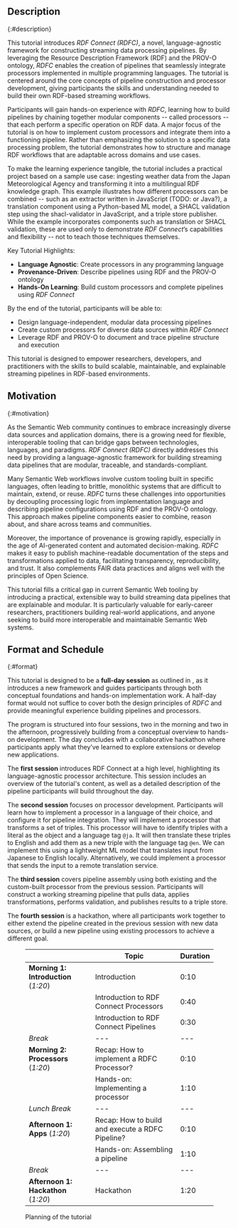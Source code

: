 ## Description

{:#description}

This tutorial introduces _RDF Connect (RDFC)_, a novel, language-agnostic framework for constructing streaming data
processing pipelines. 
By leveraging the Resource Description Framework (RDF) and the PROV-O ontology, _RDFC_ enables the
creation of pipelines that seamlessly integrate processors implemented in multiple programming languages.
The tutorial is centered around the core concepts of pipeline construction and processor development, giving
participants the skills and understanding needed to build their own RDF-based streaming workflows.

Participants will gain hands-on experience with _RDFC_, learning how to build pipelines by chaining together modular
components -- called processors -- that each perform a specific operation on RDF data.
A major focus of the tutorial is on how to implement custom processors and integrate them into a functioning pipeline.
Rather than emphasizing the solution to a specific data processing problem, the tutorial demonstrates how to structure
and manage RDF workflows that are adaptable across domains and use cases.

To make the learning experience tangible, the tutorial includes a practical project based on a sample use case:
ingesting weather data from the Japan Meteorological Agency and transforming it into a multilingual RDF knowledge graph.
This example illustrates how different processors can be combined -- such as an extractor written in JavaScript
(TODO: or Java?), a translation component using a Python-based ML model, a SHACL validation step using the
shacl-validator in JavaScript, and a triple store publisher.
While the example incorporates components such as translation or SHACL validation, these are used only to demonstrate
_RDF Connect_’s capabilities and flexibility -- not to teach those techniques themselves.

Key Tutorial Highlights:

- **Language Agnostic**: Create processors in any programming language
- **Provenance-Driven**: Describe pipelines using RDF and the PROV-O ontology
- **Hands-On Learning**: Build custom processors and complete pipelines using _RDF Connect_

By the end of the tutorial, participants will be able to:

- Design language-independent, modular data processing pipelines
- Create custom processors for diverse data sources within _RDF Connect_
- Leverage RDF and PROV-O to document and trace pipeline structure and execution

This tutorial is designed to empower researchers, developers, and practitioners with the skills to build scalable,
maintainable, and explainable streaming pipelines in RDF-based environments.

## Motivation

{:#motivation}

As the Semantic Web community continues to embrace increasingly diverse data sources and application domains, there is a
growing need for flexible, interoperable tooling that can bridge gaps between technologies, languages, and paradigms.
_RDF Connect (RDFC)_ directly addresses this need by providing a language-agnostic framework for building streaming data
pipelines that are modular, traceable, and standards-compliant.

Many Semantic Web workflows involve custom tooling built in specific languages, often leading to brittle, monolithic
systems that are difficult to maintain, extend, or reuse.
_RDFC_ turns these challenges into opportunities by decoupling processing logic from implementation language and
describing pipeline configurations using RDF and the PROV-O ontology.
This approach makes pipeline components easier to combine, reason about, and share across teams and communities.

Moreover, the importance of provenance is growing rapidly, especially in the age of AI-generated content and automated
decision-making.
_RDFC_ makes it easy to publish machine-readable documentation of the steps and transformations applied to data,
facilitating transparency, reproducibility, and trust.
It also complements FAIR data practices and aligns well with the principles of Open Science.

This tutorial fills a critical gap in current Semantic Web tooling by introducing a practical, extensible way to build
streaming data pipelines that are explainable and modular.
It is particularly valuable for early-career researchers, practitioners building real-world applications, and anyone
seeking to build more interoperable and maintainable Semantic Web systems.

## Format and Schedule
{:#format}

This tutorial is designed to be a **full-day session** as outlined in [](#planning), as it introduces a new framework
and guides participants through both conceptual foundations and hands-on implementation work.
A half-day format would not suffice to cover both the design principles of _RDFC_ and provide meaningful experience
building pipelines and processors.

The program is structured into four sessions, two in the morning and two in the afternoon, progressively building from a
conceptual overview to hands-on development.
The day concludes with a collaborative hackathon where participants apply what they’ve learned to explore extensions or 
develop new applications.

The **first session** introduces RDF Connect at a high level, highlighting its language-agnostic processor architecture.
This session includes an overview of the tutorial's content, as well as a detailed description of the pipeline
participants will build throughout the day.

The **second session** focuses on processor development. Participants will learn how to implement a processor in a
language of their choice, and configure it for pipeline integration.
They will implement a processor that transforms a set of triples.
This processor will have to identify triples with a literal as the object and a language tag `@ja`.
It will then translate these triples to English and add them as a new triple with the language tag `@en`.
We can implement this using a lightweight ML model that translates input from Japanese to English locally.
Alternatively, we could implement a processor that sends the input to a remote translation service.

The **third session** covers pipeline assembly using both existing and the custom-built processor from the previous
session.
Participants will construct a working streaming pipeline that pulls data, applies transformations, performs validation,
and publishes results to a triple store.

The **fourth session** is a hackathon, where all participants work together to either extend the pipeline created in the
previous session with new data sources, or build a new pipeline using existing processors to achieve a different goal.


<figure id="planning" markdown="1" class="table">

|                                      | Topic                                            | Duration |
|--------------------------------------|--------------------------------------------------|----------|
| **Morning 1: Introduction** (_1:20_) | Introduction                                     | 0:10     |
|                                      | Introduction to RDF Connect Processors           | 0:40     |
|                                      | Introduction to RDF Connect Pipelines            | 0:30     |
| *Break*                              | ---                                              | ---      |
| **Morning 2: Processors** (_1:20_)   | Recap: How to implement a RDFC Processor?        | 0:10     |
|                                      | Hands-on: Implementing a processor               | 1:10     |
| *Lunch Break*                        | ---                                              | ---      |
| **Afternoon 1: Apps** (_1:20_)       | Recap: How to build and execute a RDFC Pipeline? | 0:10     |
|                                      | Hands-on: Assembling a pipeline                  | 1:10     |
| *Break*                              | ---                                              | ---      |
| **Afternoon 1: Hackathon** (_1:20_)  | Hackathon                                        | 1:20     |

<figcaption markdown="block">
Planning of the tutorial
</figcaption>
</figure>


